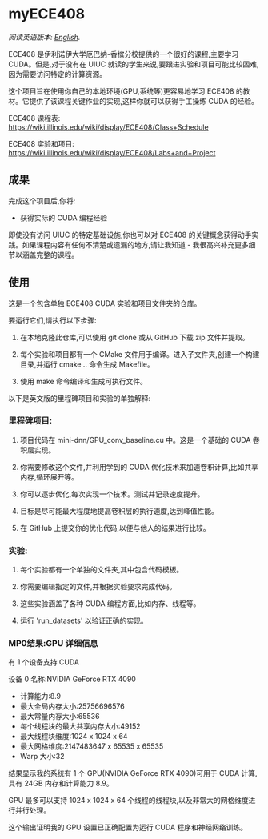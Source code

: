 # myECE408
*阅读英语版本: [English](../../README.md).*


ECE408 是伊利诺伊大学厄巴纳-香槟分校提供的一个很好的课程,主要学习 CUDA。但是,对于没有在 UIUC 就读的学生来说,要跟进实验和项目可能比较困难,因为需要访问特定的计算资源。

这个项目旨在使用你自己的本地环境(GPU,系统等)更容易地学习 ECE408 的教材。它提供了该课程关键作业的实现,这样你就可以获得手工操练 CUDA 的经验。

ECE408 课程表:
https://wiki.illinois.edu/wiki/display/ECE408/Class+Schedule

ECE408 实验和项目:
https://wiki.illinois.edu/wiki/display/ECE408/Labs+and+Project

## 成果

完成这个项目后,你将:

- 获得实际的 CUDA 编程经验

即使没有访问 UIUC 的特定基础设施,你也可以对 ECE408 的关键概念获得动手实践。如果课程内容有任何不清楚或遗漏的地方,请让我知道 - 我很高兴补充更多细节以涵盖完整的课程。

## 使用

这是一个包含单独 ECE408 CUDA 实验和项目文件夹的仓库。

要运行它们,请执行以下步骤:

1. 在本地克隆此仓库,可以使用 git clone 或从 GitHub 下载 zip 文件并提取。

2. 每个实验和项目都有一个 CMake 文件用于编译。进入子文件夹,创建一个构建目录,并运行 cmake .. 命令生成 Makefile。

3. 使用 make 命令编译和生成可执行文件。

以下是英文版的里程碑项目和实验的单独解释:

### 里程碑项目:

1. 项目代码在 mini-dnn/GPU_conv_baseline.cu 中。这是一个基础的 CUDA 卷积层实现。

2. 你需要修改这个文件,并利用学到的 CUDA 优化技术来加速卷积计算,比如共享内存,循环展开等。

3. 你可以逐步优化,每次实现一个技术。测试并记录速度提升。

4. 目标是尽可能最大程度地提高卷积层的执行速度,达到峰值性能。

5. 在 GitHub 上提交你的优化代码,以便与他人的结果进行比较。

### 实验:

1. 每个实验都有一个单独的文件夹,其中包含代码模板。

2. 你需要编辑指定的文件,并根据实验要求完成代码。

3. 这些实验涵盖了各种 CUDA 编程方面,比如内存、线程等。

4. 运行 'run_datasets' 以验证正确的实现。


### MP0结果:GPU 详细信息

有 1 个设备支持 CUDA 

设备 0 名称:NVIDIA GeForce RTX 4090

- 计算能力:8.9
- 最大全局内存大小:25756696576
- 最大常量内存大小:65536  
- 每个线程块的最大共享内存大小:49152
- 最大线程块维度:1024 x 1024 x 64
- 最大网格维度:2147483647 x 65535 x 65535
- Warp 大小:32

结果显示我的系统有 1 个 GPU(NVIDIA GeForce RTX 4090)可用于 CUDA 计算,具有 24GB 内存和计算能力 8.9。

GPU 最多可以支持 1024 x 1024 x 64 个线程的线程块,以及非常大的网格维度进行并行处理。

这个输出证明我的 GPU 设置已正确配置为运行 CUDA 程序和神经网络训练。